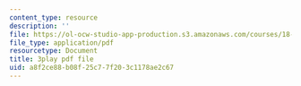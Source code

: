 ```yaml
---
content_type: resource
description: ''
file: https://ol-ocw-studio-app-production.s3.amazonaws.com/courses/18-085-computational-science-and-engineering-i-fall-2008/a8f2ce88b08f25c77f203c1178ae2c67_SreJp2U0Vio.pdf
file_type: application/pdf
resourcetype: Document
title: 3play pdf file
uid: a8f2ce88-b08f-25c7-7f20-3c1178ae2c67
---
```

